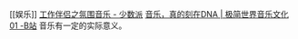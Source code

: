 [[娱乐]]
[工作伴侣之氛围音乐 - 少数派](https://sspai.com/post/63801)
[音乐，真的刻在DNA | 极简世界音乐文化 01 -B站](https://www.bilibili.com/video/BV1fy4y1t76g)
	音乐有一定的实际意义。

